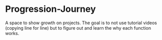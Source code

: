 # Progression-Journey
A space to show growth on projects. The goal is to not use tutorial videos (copying line for line) but to figure out and learn the why each function works. 
